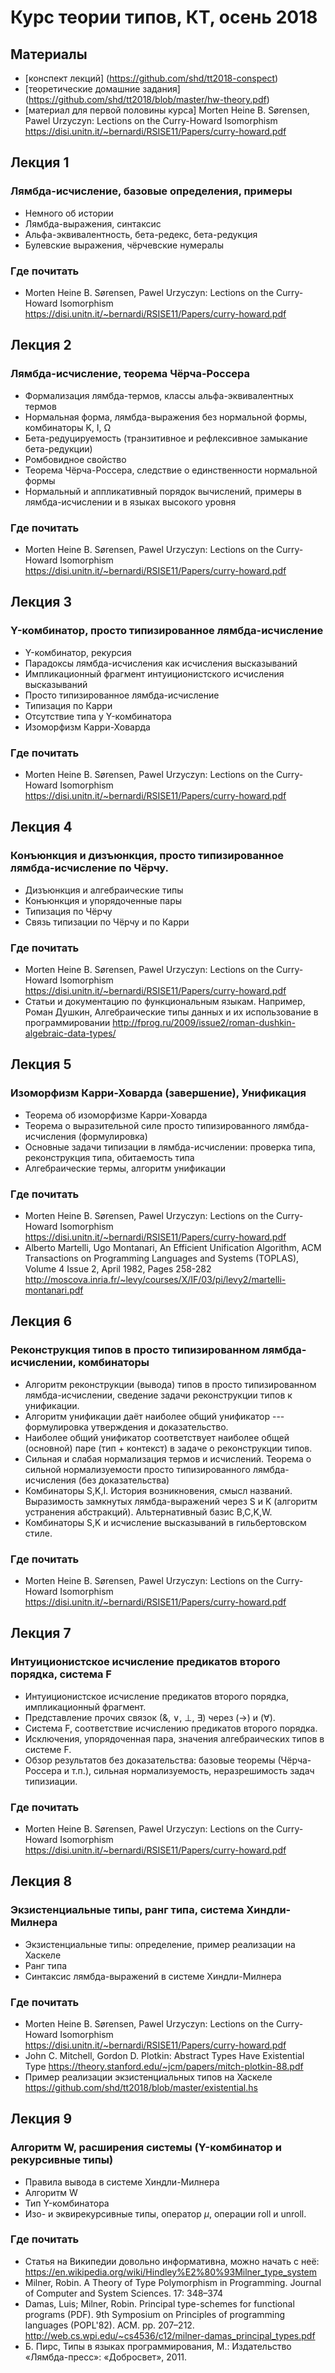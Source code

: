 Курс теории типов, КТ, осень 2018
==========================
## Материалы
+ [конспект лекций] (https://github.com/shd/tt2018-conspect)
+ [теоретические домашние задания] (https://github.com/shd/tt2018/blob/master/hw-theory.pdf)
+ [материал для первой половины курса] Morten Heine B. Sørensen, Pawel Urzyczyn: Lections on the Curry-Howard Isomorphism
https://disi.unitn.it/~bernardi/RSISE11/Papers/curry-howard.pdf

## Лекция 1
### Лямбда-исчисление, базовые определения, примеры
+ Немного об истории
+ Лямбда-выражения, синтаксис
+ Альфа-эквивалентность, бета-редекс, бета-редукция
+ Булевские выражения, чёрчевские нумералы
### Где почитать
+ Morten Heine B. Sørensen, Pawel Urzyczyn: Lections on the Curry-Howard Isomorphism
https://disi.unitn.it/~bernardi/RSISE11/Papers/curry-howard.pdf

## Лекция 2
### Лямбда-исчисление, теорема Чёрча-Россера
+ Формализация лямбда-термов, классы альфа-эквивалентных термов
+ Нормальная форма, лямбда-выражения без нормальной формы, комбинаторы K, I, Ω
+ Бета-редуцируемость (транзитивное и рефлексивное замыкание бета-редукции)
+ Ромбовидное свойство
+ Теорема Чёрча-Россера, следствие о единственности нормальной формы
+ Нормальный и аппликативный порядок вычислений, примеры в лямбда-исчислении и в языках высокого уровня
### Где почитать
+ Morten Heine B. Sørensen, Pawel Urzyczyn: Lections on the Curry-Howard Isomorphism
https://disi.unitn.it/~bernardi/RSISE11/Papers/curry-howard.pdf

## Лекция 3
### Y-комбинатор, просто типизированное лямбда-исчисление
+ Y-комбинатор, рекурсия
+ Парадоксы лямбда-исчисления как исчисления высказываний
+ Импликационный фрагмент интуиционистского исчисления высказываний
+ Просто типизированное лямбда-исчисление
+ Типизация по Карри
+ Отсутствие типа у Y-комбинатора
+ Изоморфизм Карри-Ховарда
### Где почитать
+ Morten Heine B. Sørensen, Pawel Urzyczyn: Lections on the Curry-Howard Isomorphism
https://disi.unitn.it/~bernardi/RSISE11/Papers/curry-howard.pdf

## Лекция 4
### Конъюнкция и дизъюнкция, просто типизированное лямбда-исчисление по Чёрчу.
+ Дизъюнкция и алгебраические типы
+ Конъюнкция и упорядоченные пары
+ Типизация по Чёрчу
+ Связь типизации по Чёрчу и по Карри
### Где почитать
+ Morten Heine B. Sørensen, Pawel Urzyczyn: Lections on the Curry-Howard Isomorphism
https://disi.unitn.it/~bernardi/RSISE11/Papers/curry-howard.pdf
+ Статьи и документацию по функциональным языкам. Например, 
Роман Душкин, Алгебраические типы данных и их использование в программировании
http://fprog.ru/2009/issue2/roman-dushkin-algebraic-data-types/

## Лекция 5
### Изоморфизм Карри-Ховарда (завершение), Унификация
+ Теорема об изоморфизме Карри-Ховарда
+ Теорема о выразительной силе просто типизированного лямбда-исчисления (формулировка)
+ Основные задачи типизации в лямбда-исчислении: проверка типа, реконструкция типа, обитаемость типа
+ Алгебраические термы, алгоритм унификации
### Где почитать
+ Morten Heine B. Sørensen, Pawel Urzyczyn: Lections on the Curry-Howard Isomorphism
https://disi.unitn.it/~bernardi/RSISE11/Papers/curry-howard.pdf
+ Alberto Martelli,  Ugo Montanari, An Efficient Unification Algorithm,
ACM Transactions on Programming Languages and Systems (TOPLAS), Volume 4 Issue 2, April 1982, Pages 258-282
http://moscova.inria.fr/~levy/courses/X/IF/03/pi/levy2/martelli-montanari.pdf

## Лекция 6
### Реконструкция типов в просто типизированном лямбда-исчислении, комбинаторы
+ Алгоритм реконструкции (вывода) типов в просто типизированном лямбда-исчислении,
сведение задачи реконструкции типов к унификации.
+ Алгоритм унификации даёт наиболее общий унификатор --- формулировка утверждения и доказательство.
+ Наиболее общий унификатор соответствует наиболее общей (основной) паре (тип + контекст) в задаче о реконструкции типов. 
+ Сильная и слабая нормализация термов и исчислений. Теорема о сильной нормализуемости просто типизированного лямбда-исчисления
(без доказательства)
+ Комбинаторы S,K,I. История возникновения, смысл названий. Выразимость замкнутых лямбда-выражений через S и K
(алгоритм устранения абстракций). Альтернативный базис B,C,K,W.
+ Комбинаторы S,K и исчисление высказываний в гильбертовском стиле.
### Где почитать
+ Morten Heine B. Sørensen, Pawel Urzyczyn: Lections on the Curry-Howard Isomorphism
https://disi.unitn.it/~bernardi/RSISE11/Papers/curry-howard.pdf

## Лекция 7
### Интуиционистское исчисление предикатов второго порядка, система F
+ Интуиционистское исчисление предикатов второго порядка, импликационный фрагмент.
+ Представление прочих связок ($\&$, $\vee$, $\bot$, $\exists$) через $(\rightarrow)$ и $(\forall)$.
+ Система F, соответствие исчислению предикатов второго порядка.
+ Исключения, упорядоченная пара, значения алгебраических типов в системе F.
+ Обзор результатов без доказательства: базовые теоремы (Чёрча-Россера и т.п.), сильная нормализуемость, неразрешимость задач типизиации.
### Где почитать
+ Morten Heine B. Sørensen, Pawel Urzyczyn: Lections on the Curry-Howard Isomorphism
https://disi.unitn.it/~bernardi/RSISE11/Papers/curry-howard.pdf

## Лекция 8
### Экзистенциальные типы, ранг типа, система Хиндли-Милнера
+ Экзистенциальные типы: определение, пример реализации на Хаскеле
+ Ранг типа
+ Синтаксис лямбда-выражений в системе Хиндли-Милнера
### Где почитать
+ Morten Heine B. Sørensen, Pawel Urzyczyn: Lections on the Curry-Howard Isomorphism
https://disi.unitn.it/~bernardi/RSISE11/Papers/curry-howard.pdf
+ John C. Mitchell, Gordon D. Plotkin: Abstract Types Have Existential Type 
https://theory.stanford.edu/~jcm/papers/mitch-plotkin-88.pdf
+ Пример реализации экзистенциальных типов на Хаскеле https://github.com/shd/tt2018/blob/master/existential.hs

## Лекция 9
### Алгоритм W, расширения системы (Y-комбинатор и рекурсивные типы)
+ Правила вывода в системе Хиндли-Милнера
+ Алгоритм W
+ Тип Y-комбинатора
+ Изо- и эквирекурсивные типы, оператор $\mu$, операции roll и unroll.
### Где почитать
+ Статья на Википедии довольно информативна, можно начать с неё:
https://en.wikipedia.org/wiki/Hindley%E2%80%93Milner_type_system
+ Milner, Robin. A Theory of Type Polymorphism in Programming. Journal of Computer and System Sciences. 17: 348–374
+ Damas, Luis; Milner, Robin. Principal type-schemes for functional programs (PDF). 
9th Symposium on Principles of programming languages (POPL'82). ACM. pp. 207–212.
http://web.cs.wpi.edu/~cs4536/c12/milner-damas_principal_types.pdf
+ Б. Пирс, Типы в языках программирования, М.: Издательство «Лямбда-пресс»: «Добросвет», 2011.
